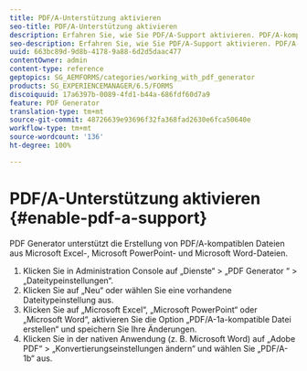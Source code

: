```yaml
---
title: PDF/A-Unterstützung aktivieren
seo-title: PDF/A-Unterstützung aktivieren
description: Erfahren Sie, wie Sie PDF/A-Support aktivieren. PDF/A-kompatible Dateien können aus Microsoft Excel-, Microsoft PowerPoint- und Microsoft Word-Dateien erstellt werden.
seo-description: Erfahren Sie, wie Sie PDF/A-Support aktivieren. PDF/A-kompatible Dateien können aus Microsoft Excel-, Microsoft PowerPoint- und Microsoft Word-Dateien erstellt werden.
uuid: 663bc89d-9d8b-4178-9a88-6d2d5daac477
contentOwner: admin
content-type: reference
geptopics: SG_AEMFORMS/categories/working_with_pdf_generator
products: SG_EXPERIENCEMANAGER/6.5/FORMS
discoiquuid: 17a6397b-0089-4fd1-b44a-686fdf60d7a9
feature: PDF Generator
translation-type: tm+mt
source-git-commit: 48726639e93696f32fa368fad2630e6fca50640e
workflow-type: tm+mt
source-wordcount: '136'
ht-degree: 100%

---
```



# PDF/A-Unterstützung aktivieren {#enable-pdf-a-support}

PDF Generator unterstützt die Erstellung von PDF/A-kompatiblen Dateien aus Microsoft Excel-, Microsoft PowerPoint- und Microsoft Word-Dateien.

1. Klicken Sie in Administration Console auf „Dienste“ > „PDF Generator “ > „Dateitypeinstellungen“.
1. Klicken Sie auf „Neu“ oder wählen Sie eine vorhandene Dateitypeinstellung aus.
1. Klicken Sie auf „Microsoft Excel“, „Microsoft PowerPoint“ oder „Microsoft Word“, aktivieren Sie die Option „PDF/A-1a-kompatible Datei erstellen“ und speichern Sie Ihre Änderungen.
1. Klicken Sie in der nativen Anwendung (z. B. Microsoft Word) auf „Adobe PDF“ > „Konvertierungseinstellungen ändern“ und wählen Sie „PDF/A-1b“ aus.

